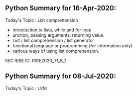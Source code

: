 ## Python Summary for 16-Apr-2020:

Today's Topic : List comprehension
- Introduction to lists, while and for loop
- unction, passing arguments, returning value.
- List / list comprehension / list generator
- functional language or programming (for information only)
- various ways of using list comprehension.

IIEC RISE ID: RISE2020_71_6_1


## Python Summary for 08-Jul-2020:

Today's Topic : LVM
